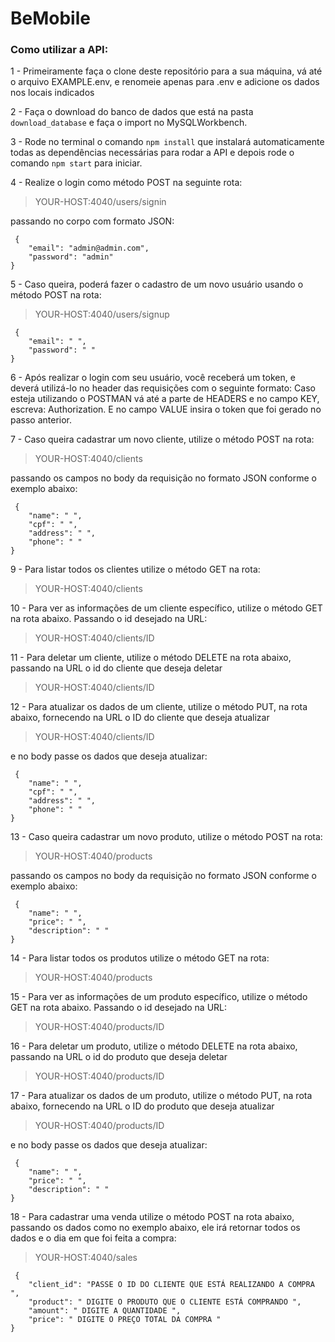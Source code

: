 # BeMobile

### Como utilizar a API:

1 - Primeiramente faça o clone deste repositório para a sua máquina, vá até o arquivo EXAMPLE.env, e renomeie apenas para .env e adicione os dados nos locais indicados

2 - Faça o download do banco de dados que está na pasta `download_database` e faça o import no MySQLWorkbench.

3 - Rode no terminal o comando `npm install` que instalará automaticamente todas as dependências necessárias para rodar a API e depois rode o comando `npm start` para iniciar.

4 - Realize o login como método POST na seguinte rota:

> YOUR-HOST:4040/users/signin

passando no corpo com formato JSON:

```
 {
    "email": "admin@admin.com",
    "password": "admin"
}
```

5 - Caso queira, poderá fazer o cadastro de um novo usuário usando o método POST na rota:

> YOUR-HOST:4040/users/signup

```
 {
    "email": " ",
    "password": " "
}
```

6 - Após realizar o login com seu usuário, você receberá um token, e deverá utilizá-lo no header das requisições com o seguinte formato:
Caso esteja utilizando o POSTMAN vá até a parte de HEADERS e no campo KEY, escreva: Authorization. E no campo VALUE insira o token que foi gerado no passo anterior.

7 - Caso queira cadastrar um novo cliente, utilize o método POST na rota:

> YOUR-HOST:4040/clients

passando os campos no body da requisição no formato JSON conforme o exemplo abaixo:

```
 {
    "name": " ",
    "cpf": " ",
    "address": " ",
    "phone": " "
}
```

9 - Para listar todos os clientes utilize o método GET na rota:

> YOUR-HOST:4040/clients

10 - Para ver as informações de um cliente específico, utilize o método GET na rota abaixo. Passando o id desejado na URL:

> YOUR-HOST:4040/clients/ID

11 - Para deletar um cliente, utilize o método DELETE na rota abaixo, passando na URL o id do cliente que deseja deletar

> YOUR-HOST:4040/clients/ID

12 - Para atualizar os dados de um cliente, utilize o método PUT, na rota abaixo, fornecendo na URL o ID do cliente que deseja atualizar

> YOUR-HOST:4040/clients/ID

e no body passe os dados que deseja atualizar:

```
 {
    "name": " ",
    "cpf": " ",
    "address": " ",
    "phone": " "
}
```

13 - Caso queira cadastrar um novo produto, utilize o método POST na rota:

> YOUR-HOST:4040/products

passando os campos no body da requisição no formato JSON conforme o exemplo abaixo:

```
 {
    "name": " ",
    "price": " ",
    "description": " "
}
```

14 - Para listar todos os produtos utilize o método GET na rota:

> YOUR-HOST:4040/products

15 - Para ver as informações de um produto específico, utilize o método GET na rota abaixo. Passando o id desejado na URL:

> YOUR-HOST:4040/products/ID

16 - Para deletar um produto, utilize o método DELETE na rota abaixo, passando na URL o id do produto que deseja deletar

> YOUR-HOST:4040/products/ID

17 - Para atualizar os dados de um produto, utilize o método PUT, na rota abaixo, fornecendo na URL o ID do produto que deseja atualizar

> YOUR-HOST:4040/products/ID

e no body passe os dados que deseja atualizar:

```
 {
    "name": " ",
    "price": " ",
    "description": " "
}
```

18 - Para cadastrar uma venda utilize o método POST na rota abaixo, passando os dados como no exemplo abaixo, ele irá retornar todos os dados e o dia em que foi feita a compra:

> YOUR-HOST:4040/sales

```
 {
    "client_id": "PASSE O ID DO CLIENTE QUE ESTÁ REALIZANDO A COMPRA ",
    "product": " DIGITE O PRODUTO QUE O CLIENTE ESTÁ COMPRANDO ",
    "amount": " DIGITE A QUANTIDADE ",
    "price": " DIGITE O PREÇO TOTAL DA COMPRA "
}
```
